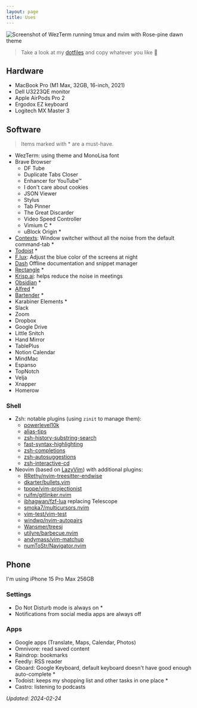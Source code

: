 ```yaml
---
layout: page
title: Uses
---
```


![Screenshot of WezTerm running tmux and nvim with Rose-pine dawn theme](/images/uses.webp)

> Take a look at my [dotfiles](https://github.com/AmmarCodes/dotfiles) and copy whatever you like 🤗

## Hardware

- MacBook Pro (M1 Max, 32GB, 16-inch, 2021)
- Dell U3223QE monitor
- Apple AirPods Pro 2
- Ergodox EZ keyboard
- Logitech MX Master 3

## Software

> Items marked with \* are a must-have.

- WezTerm: using theme and MonoLisa font
- Brave Browser
  - DF Tube
  - Duplicate Tabs Closer
  - Enhancer for YouTube™
  - I don't care about cookies
  - JSON Viewer
  - Stylus
  - Tab Pinner
  - The Great Discarder
  - Video Speed Controller
  - Vimium C \*
  - uBlock Origin \*
- [Contexts](https://contexts.co/): Window switcher without all the noise from the default command-tab \*
- [Todoist](https://todoist.com/r/ammar_alakkad_ykgkib) \*
- [F.lux](https://justgetflux.com/): Adjust the blue color of the screens at night
- [Dash](https://kapeli.com/dash) Offline documentation and snippet manager
- [Rectangle](https://rectangleapp.com/) \*
- [Krisp.ai](https://ref.krisp.ai/u/ud77570cbb): helps reduce the noise in meetings
- [Obsidian](https://obsidian.md/) \*
- [Alfred](https://www.alfredapp.com/) \*
- [Bartender](https://www.macbartender.com/) \*
- Karabiner Elements \*
- Slack
- Zoom
- Dropbox
- Google Drive
- Little Snitch
- Hand Mirror
- TablePlus
- Notion Calendar
- MindMac
- Espanso
- TopNotch
- Velja
- Xnapper
- Homerow

### Shell

- Zsh: notable plugins (using `zinit` to manage them):
  - [powerlevel10k](https://github.com/romkatv/powerlevel10k)
  - [alias-tips](https://github.com/djui/alias-tips)
  - [zsh-history-substring-search](https://github.com/zsh-users/zsh-history-substring-search)
  - [fast-syntax-highlighting](https://github.com/zdharma/fast-syntax-highlighting)
  - [zsh-completions](https://github.com/zsh-users/zsh-completions)
  - [zsh-autosuggestions](https://github.com/zsh-users/zsh-autosuggestions)
  - [zsh-interactive-cd](https://github.com/changyuheng/zsh-interactive-cd)
- Neovim (based on [LazyVim](https://www.lazyvim.org/)) with additional plugins:
  - [RRethy/nvim-treesitter-endwise](https://github.com/RRethy/nvim-treesitter-endwise)
  - [dkarter/bullets.vim](https://github.com/dkarter/bullets.vim)
  - [tpope/vim-projectionist](https://github.com/tpope/vim-projectionist)
  - [ruifm/gitlinker.nvim](https://github.com/ruifm/gitlinker.nvim)
  - [ibhagwan/fzf-lua](https://github.com/ibhagwan/fzf-lua) replacing Telescope
  - [smoka7/multicursors.nvim](https://github.com/smoka7/multicursors.nvim)
  - [vim-test/vim-test](https://github.com/vim-test/vim-test)
  - [windwp/nvim-autopairs](https://github.com/windwp/nvim-autopairs)
  - [Wansmer/treesj](https://github.com/Wansmer/treesj)
  - [utilyre/barbecue.nvim](https://github.com/utilyre/barbecue.nvim)
  - [andymass/vim-matchup](https://github.com/andymass/vim-matchup)
  - [numToStr/Navigator.nvim](https://github.com/numToStr/Navigator.nvim)

## Phone

I'm using iPhone 15 Pro Max 256GB

### Settings

- Do Not Disturb mode is always on \*
- Notifications from social media apps are always off

### Apps

- Google apps (Translate, Maps, Calendar, Photos)
- Omnivore: read saved content
- Raindrop: bookmarks
- Feedly: RSS reader
- Gboard: Google Keyboard, default keyboard doesn't have good enough auto-complete \*
- Todoist: keeps my shopping list and other tasks in one place \*
- Castro: listening to podcasts

_Updated: 2024-02-24_

